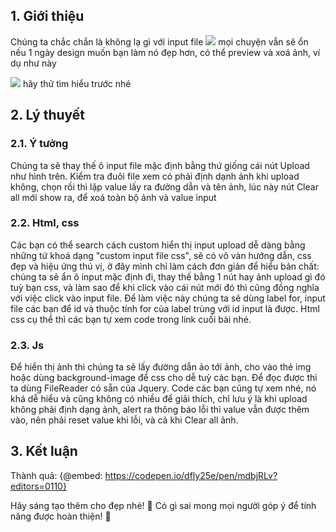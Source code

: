 ## 1. Giới thiệu
Chúng ta chắc chắn là không lạ gì với input file ![](https://images.viblo.asia/87ba0dd8-b41f-4a2b-a63f-d543bfd8e140.png) mọi chuyện vẫn sẽ ổn nếu 1 ngày design muốn bạn làm nó đẹp hơn, có thể preview và xoá ảnh, ví dụ như này

![](https://images.viblo.asia/c5f3d227-a6e1-4b1a-a1e3-e2cce3278648.png)
hãy thử tìm hiểu trước nhé

## 2. Lý thuyết
### 2.1. Ý tưởng
Chúng ta sẽ thay thế ô input file mặc định bằng thứ giống cái nút Upload như hình trên. Kiểm tra đuôi file xem có phải định dạnh ảnh khi upload không, chọn rồi thì lặp value lấy ra đường dẫn và tên ảnh, lúc này nút Clear all mới show ra, để xoá toàn bộ ảnh và value input
### 2.2. Html, css
Các bạn có thể search cách custom hiển thị input upload dễ dàng bằng những tứ khoá dạng "custom input file css", sẽ có vô vàn hướng dẫn, css đẹp và hiệu ứng thú vị, ở đây mình chỉ làm cách đơn giản để hiểu bản chất: chúng ta sẽ ẩn ô input mặc định đi, thay thế bằng 1 nút hay ảnh upload gì đó tuỳ bạn css, và làm sao để khi click vào cái nút mới đó thì cũng đồng nghĩa với việc click vào input file. Để làm việc này chúng ta sẽ dùng label for, input file các bạn để id và thuộc tính for của label trùng với id input là được. 
Html css cụ thể thì các bạn tự xem code trong link cuối bài nhé.
### 2.3. Js
Để hiển thị ảnh thì chúng ta sẽ lấy đường dẫn ảo tới ảnh, cho vào thẻ img hoặc dùng background-image để css cho dễ tuỳ các bạn. Để đọc được thì ta dùng FileReader có sẵn của Jquery.
Code các bạn cũng tự xem nhé, nó khá dễ hiểu và cũng không có nhiều để giải thích, chỉ lưu ý là khi upload không phải định dạng ảnh, alert ra thông báo lỗi thì value vẫn được thêm vào, nên phải reset value khi lỗi, và cả khi Clear all ảnh.

## 3. Kết luận
Thành quả:
{@embed: https://codepen.io/dfly25e/pen/mdbjRLv?editors=0110}

Hãy sáng tạo thêm cho đẹp nhé! :clap: Có gì sai mong mọi người góp ý để tính năng được hoàn thiện! :pray: